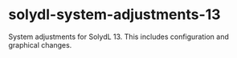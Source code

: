 # solydl-system-adjustments-13
System adjustments for SolydL 13.
This includes configuration and graphical changes.
